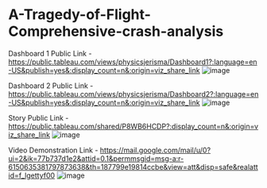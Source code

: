 # A-Tragedy-of-Flight-Comprehensive-crash-analysis


Dashboard 1 Public Link -https://public.tableau.com/views/physicsjerisma/Dashboard1?:language=en-US&publish=yes&:display_count=n&:origin=viz_share_link
![image](https://user-images.githubusercontent.com/128238459/231702303-5d1d913e-0fcf-47f9-9164-a4dd6feee238.png)


Dashboard 2 Public Link - https://public.tableau.com/views/physicsjerisma/Dashboard2?:language=en-US&publish=yes&:display_count=n&:origin=viz_share_link
![image](https://user-images.githubusercontent.com/128238459/231702385-9844d592-4152-4b41-8128-494597e0b8cd.png)


Story Public Link - https://public.tableau.com/shared/P8WB6HCDP?:display_count=n&:origin=viz_share_link
![image](https://user-images.githubusercontent.com/128238459/231702498-14d88c05-ac74-41c0-bde2-f531979ce19f.png)


Video Demonstration Link - https://mail.google.com/mail/u/0?ui=2&ik=77b737d1e2&attid=0.1&permmsgid=msg-a:r-6150635381797873638&th=187799e19814ccbe&view=att&disp=safe&realattid=f_lgettyf00
![image](https://user-images.githubusercontent.com/128238459/231702700-d027c8ff-8394-416b-a306-7e6c852c7156.png)

